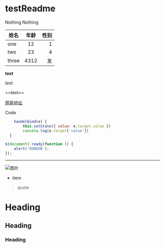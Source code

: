# testReadme
Nothing Nothing

姓名|年龄|性别
--|:--:|--:
one|12|1
two|23|4
three|4312|发

**text**  

*text*  

==text==  

[网易地址](http://www.163.com)  

Code	
```Javascript
    handelbind(e) {
        this.setState({ value: e.target.value })
        console.log(e.target['value'])
  }
``` 

```javascript
$(document).ready(function () {
    alert('RUNOOB');
});
```
  
  
--------
  
![图片](https://gss0.bdstatic.com/-4o3dSag_xI4khGkpoWK1HF6hhy/baike/whfpf%3D268%2C152%2C50/sign=7edc341804d162d985bb315c77e29bda/ac6eddc451da81cb450ff9115c66d01608243104.jpg)  

* item  

> quote  

# Heading	
## Heading	
### Heading
